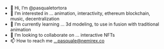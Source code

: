 - 👋 Hi, I’m @pasqualetortora
- 👀 I’m interested in ... animation, interactivity, ethereum blockchain, music, decentralization
- 🌱 I’m currently learning ... 3d modeling, to use in fusion with traditional animation
- 💞️ I’m looking to collaborate on ... interactive NFTs
- 📫 How to reach me ...pasquale@nemirex.co

<!---
pasqualetortora/pasqualetortora is a ✨ special ✨ repository because its `README.md` (this file) appears on your GitHub profile.
You can click the Preview link to take a look at your changes.
--->
